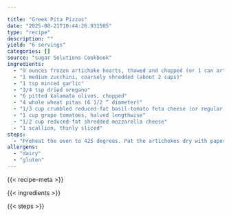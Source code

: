 ```yaml
---

title: "Greek Pita Pizzas"
date: "2025-08-21T10:44:26.931505"
type: "recipe"
description: ""
yield: "6 servings"
categories: []
source: "sugar Solutions Cookbook"
ingredients:
  - "9 ounces frozen artichoke hearts, thawed and chopped (or 1 can artichoke hearts)"
  - "1 medium zucchini, coarsely shredded (about 2 cups)"
  - "1 tsp minced garlic"
  - "3/4 tsp dried oregano"
  - "6 pitted kalamata olives, chopped"
  - "4 whole wheat pitas (6 1/2 “ diameter)"
  - "1/3 cup crumbled reduced-fat basil-tomato feta cheese (or regular feta)"
  - "1 cup grape tomatoes, halved lengthwise"
  - "1/2 cup reduced-fat shredded mozzarella cheese"
  - "1 scallion, thinly sliced"
steps:
  - "Preheat the oven to 425 degrees. Pat the artichokes dry with paper towels. In a large nonstick skillet, over medium-high heat, cook the artichokes, zucchini, garlic, and oregano for 4 to 5 minutes, or until the zucchini is tender. Stir in the olives."
allergens:
  - "dairy"
  - "gluten"
---
```


{{< recipe-meta >}}

{{< ingredients >}}

{{< steps >}}
